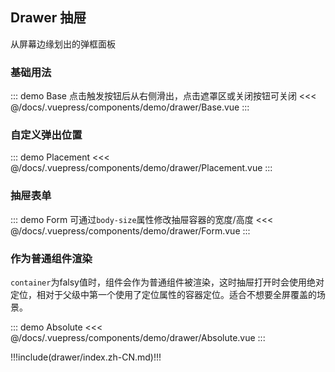 ## Drawer 抽屉

从屏幕边缘划出的弹框面板

### 基础用法

::: demo Base 点击触发按钮后从右侧滑出，点击遮罩区或关闭按钮可关闭
<<< @/docs/.vuepress/components/demo/drawer/Base.vue
:::

### 自定义弹出位置

::: demo Placement 
<<< @/docs/.vuepress/components/demo/drawer/Placement.vue
:::

### 抽屉表单

::: demo Form 可通过`body-size`属性修改抽屉容器的宽度/高度
<<< @/docs/.vuepress/components/demo/drawer/Form.vue
:::

### 作为普通组件渲染

`container`为falsy值时，组件会作为普通组件被渲染，这时抽屉打开时会使用绝对定位，相对于父级中第一个使用了定位属性的容器定位。适合不想要全屏覆盖的场景。

::: demo Absolute
<<< @/docs/.vuepress/components/demo/drawer/Absolute.vue
:::

!!!include(drawer/index.zh-CN.md)!!!